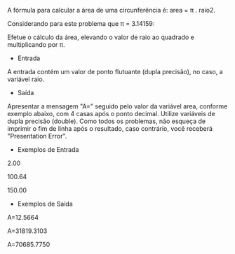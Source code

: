 
A fórmula para calcular a área de uma circunferência é: area = π . raio2.

Considerando para este problema que π = 3.14159:

Efetue o cálculo da área, elevando o valor de raio ao quadrado e multiplicando por π.

* Entrada

A entrada contém um valor de ponto flutuante (dupla precisão), no caso, a
variável raio.


* Saída

Apresentar a mensagem "A=" seguido pelo valor da variável area, conforme
exemplo abaixo, com 4 casas após o ponto decimal. Utilize variáveis de dupla
precisão (double). Como todos os problemas, não esqueça de imprimir o fim de
linha após o resultado, caso contrário, você receberá "Presentation Error".


* Exemplos de Entrada

2.00 

100.64  

150.00  


* Exemplos de Saída

A=12.5664

A=31819.3103

A=70685.7750